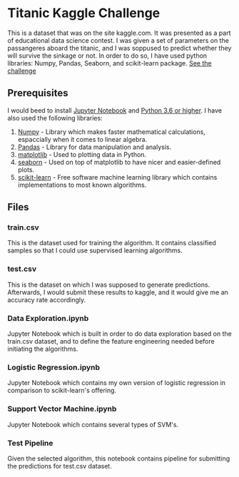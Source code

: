 # Titanic Kaggle Challenge

This is a dataset that was on the site kaggle.com. It was presented as a part of educational data science contest. I was given a set of parameters on the passangeres aboard the titanic, and I was soppused to predict whether they will survive the sinkage or not. In order to do so, I have used python libraries: Numpy, Pandas, Seaborn, and scikit-learn package. 
[See the challenge](https://www.kaggle.com/c/titanic)

## Prerequisites

I would beed to install [Jupyter Notebook](https://jupyter.org/) and [Python 3.6 or higher](https://www.python.org/). I have also used the following libraries:
1. [Numpy](https://numpy.org/) - Library which makes faster mathematical calculations, espaccially when it comes to linear algebra.
2. [Pandas](https://pandas.pydata.org/) - Library for data manipulation and analysis.
3. [matplotlib](https://matplotlib.org/index.html) - Used to plotting data in Python.
4. [seaborn](https://seaborn.pydata.org/) - Used on top of matplotlib to have nicer and easier-defined plots.
5. [scikit-learn](https://scikit-learn.org/) - Free software machine learning library which contains implementations to most known algorithms.

## Files

### train.csv

This is the dataset used for training the algorithm. It contains classified samples so that I could use supervised learning algorithms.

### test.csv

This is the dataset on which I was supposed to generate predictions. Afterwards, I would submit these results to kaggle, and it would give me an accuracy rate accordingly.

### Data Exploration.ipynb

Jupyter Notebook which is built in order to do data exploration based on the train.csv dataset, and to define the feature engineering needed before initiating the algorithms.

### Logistic Regression.ipynb

Jupyter Notebook which contains my own version of logistic regression in comparison to scikit-learn's offering. 

### Support Vector Machine.ipynb

Jupyter Notebook which contains several types of SVM's.

### Test Pipeline

Given the selected algorithm, this notebook contains pipeline for submitting the predictions for test.csv dataset.
